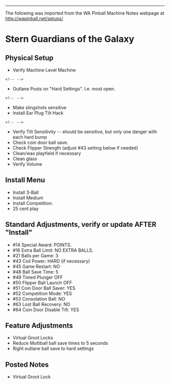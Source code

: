 ***
The following was imported from the WA Pinball Machine Notes webpage at http://wapinball.net/setups/
# Stern Guardians of the Galaxy
## Physical Setup
-   Verify Machine Level Machine
```{=html}
<!-- -->
```
-   Outlane Posts on "Hard Settings". I.e. most open.
```{=html}
<!-- -->
```
-   Make slingshots sensitive
-   Install Ear Plug Tilt Hack
```{=html}
<!-- -->
```
-   Verify Tilt Sensitivity -- should be sensitive, but only one danger with each hard bump
-   Check coin door ball save.
-   Check Flipper Strength (adjust #43 setting below if needed)
-   Clean/wax playfield if necessary
-   Clean glass
-   Verify Volume
## Install Menu
-   Install 3-Ball
-   Install Medium
-   Install Competition.
-   25 cent play
## Standard Adjustments, verify or update AFTER "Install"
-   #14 Special Award: POINTS.
-   #16 Extra Ball Limit: NO EXTRA BALLS.
-   #21 Balls per Game: 3
-   #43 Coil Power: HARD (if necessary)
-   #45 Game Restart: NO
-   #48 Ball Save Time: 5
-   #49 Timed Plunger OFF
-   #50 Flipper Ball Launch OFF
-   #51 Coin Door Ball Saver: YES
-   #52 Competition Mode: YES
-   #53 Consolation Ball: NO
-   #63 Lost Ball Recovery: NO
-   #64 Coin Door Disable Tilt: YES
## Feature Adjustments
-   Virtual Groot Locks
-   Reduce Multiball ball save times to 5 seconds
-   Right outlane ball save to hard settings
## Posted Notes
-   Virtual Groot Lock
